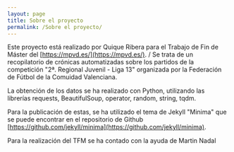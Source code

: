 ```yaml
---
layout: page
title: Sobre el proyecto
permalink: /Sobre el proyecto/
---
```


Este proyecto está realizado por Quique Ribera para el Trabajo de Fin de Máster del [https://mpvd.es/](https://mpvd.es/). /
Se trata de un recopilatorio de crónicas automatizadas sobre los partidos de la competición "2ª. Regional Juvenil - Liga 13" organizada por la Federación de Fútbol de la Comuidad Valenciana.

La obtención de los datos se ha realizado con Python, utilizando las librerías requests, BeautifulSoup, operator, random, string, tqdm.

Para la publicación de estas, se ha utilizado el tema de Jekyll "Minima" que se puede encontrar en el repositorio de Github [https://github.com/jekyll/minima](https://github.com/jekyll/minima).

Para la realización del TFM se ha contado con la ayuda de Martin Nadal 